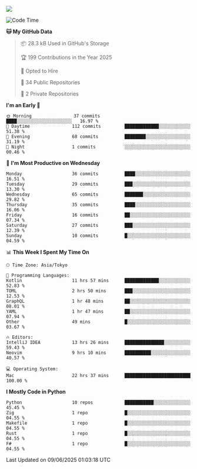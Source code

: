 ![](https://komarev.com/ghpvc/?username=kitagawa-hr)

<!--START_SECTION:waka-->
![Code Time](http://img.shields.io/badge/Code%20Time-1%2C470%20hrs%2047%20mins-blue)

**🐱 My GitHub Data** 

> 📦 28.3 kB Used in GitHub's Storage 
 > 
> 🏆 199 Contributions in the Year 2025
 > 
> 💼 Opted to Hire
 > 
> 📜 34 Public Repositories 
 > 
> 🔑 2 Private Repositories 
 > 
**I'm an Early 🐤** 

```text
🌞 Morning                37 commits          ████░░░░░░░░░░░░░░░░░░░░░   16.97 % 
🌆 Daytime                112 commits         █████████████░░░░░░░░░░░░   51.38 % 
🌃 Evening                68 commits          ████████░░░░░░░░░░░░░░░░░   31.19 % 
🌙 Night                  1 commits           ░░░░░░░░░░░░░░░░░░░░░░░░░   00.46 % 
```
📅 **I'm Most Productive on Wednesday** 

```text
Monday                   36 commits          ████░░░░░░░░░░░░░░░░░░░░░   16.51 % 
Tuesday                  29 commits          ███░░░░░░░░░░░░░░░░░░░░░░   13.30 % 
Wednesday                65 commits          ███████░░░░░░░░░░░░░░░░░░   29.82 % 
Thursday                 35 commits          ████░░░░░░░░░░░░░░░░░░░░░   16.06 % 
Friday                   16 commits          ██░░░░░░░░░░░░░░░░░░░░░░░   07.34 % 
Saturday                 27 commits          ███░░░░░░░░░░░░░░░░░░░░░░   12.39 % 
Sunday                   10 commits          █░░░░░░░░░░░░░░░░░░░░░░░░   04.59 % 
```


📊 **This Week I Spent My Time On** 

```text
🕑︎ Time Zone: Asia/Tokyo

💬 Programming Languages: 
Kotlin                   11 hrs 57 mins      █████████████░░░░░░░░░░░░   52.83 % 
TOML                     2 hrs 50 mins       ███░░░░░░░░░░░░░░░░░░░░░░   12.53 % 
GraphQL                  1 hr 48 mins        ██░░░░░░░░░░░░░░░░░░░░░░░   08.01 % 
YAML                     1 hr 47 mins        ██░░░░░░░░░░░░░░░░░░░░░░░   07.94 % 
Other                    49 mins             █░░░░░░░░░░░░░░░░░░░░░░░░   03.67 % 

🔥 Editors: 
IntelliJ IDEA            13 hrs 26 mins      ███████████████░░░░░░░░░░   59.43 % 
Neovim                   9 hrs 10 mins       ██████████░░░░░░░░░░░░░░░   40.57 % 

💻 Operating System: 
Mac                      22 hrs 37 mins      █████████████████████████   100.00 % 
```

**I Mostly Code in Python** 

```text
Python                   10 repos            ███████████░░░░░░░░░░░░░░   45.45 % 
Zig                      1 repo              █░░░░░░░░░░░░░░░░░░░░░░░░   04.55 % 
Makefile                 1 repo              █░░░░░░░░░░░░░░░░░░░░░░░░   04.55 % 
Rust                     1 repo              █░░░░░░░░░░░░░░░░░░░░░░░░   04.55 % 
F#                       1 repo              █░░░░░░░░░░░░░░░░░░░░░░░░   04.55 % 
```




 Last Updated on 09/06/2025 01:03:18 UTC
<!--END_SECTION:waka-->
